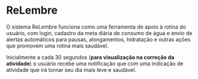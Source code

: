 # ReLembre
O sistema ReLembre funciona como uma ferramenta de apoio à rotina do usuário, com login, cadastro da meta diária de consumo de água e envio de alertas automáticos para pausas, alongamentos, hidratação e outras ações que promovem uma rotina mais saudável. 

Inicialmente a cada 30 segundos (**para visualização na correção da atividade**) o usuário recebe uma notificação que com uma indicação de atividade que irá tornar seu dia mais leve e saudável.
